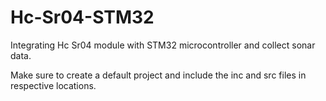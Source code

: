 # Hc-Sr04-STM32
Integrating Hc Sr04 module with STM32 microcontroller and collect sonar data.

Make sure to create a default project and include the inc and src files in respective locations.
